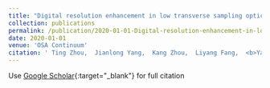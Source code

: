 ```yaml
---
title: "Digital resolution enhancement in low transverse sampling optical coherence tomography angiography using deep learning"
collection: publications
permalink: /publication/2020-01-01-Digital-resolution-enhancement-in-low-transverse-sampling-optical-coherence-tomography-angiography-using-deep-learning
date: 2020-01-01
venue: 'OSA Continuum'
citation: ' Ting Zhou,  Jianlong Yang,  Kang Zhou,  Liyang Fang,  <b>Yan Hu</b>,  Jun Cheng,  Yitian Zhao,  Xiangping Chen,  Shenghua Gao,  Jiang Liu, &quot;Digital resolution enhancement in low transverse sampling optical coherence tomography angiography using deep learning.&quot; OSA Continuum, 2020.'
---
```

Use [Google Scholar](https://scholar.google.com/scholar?q=Digital+resolution+enhancement+in+low+transverse+sampling+optical+coherence+tomography+angiography+using+deep+learning){:target="_blank"} for full citation